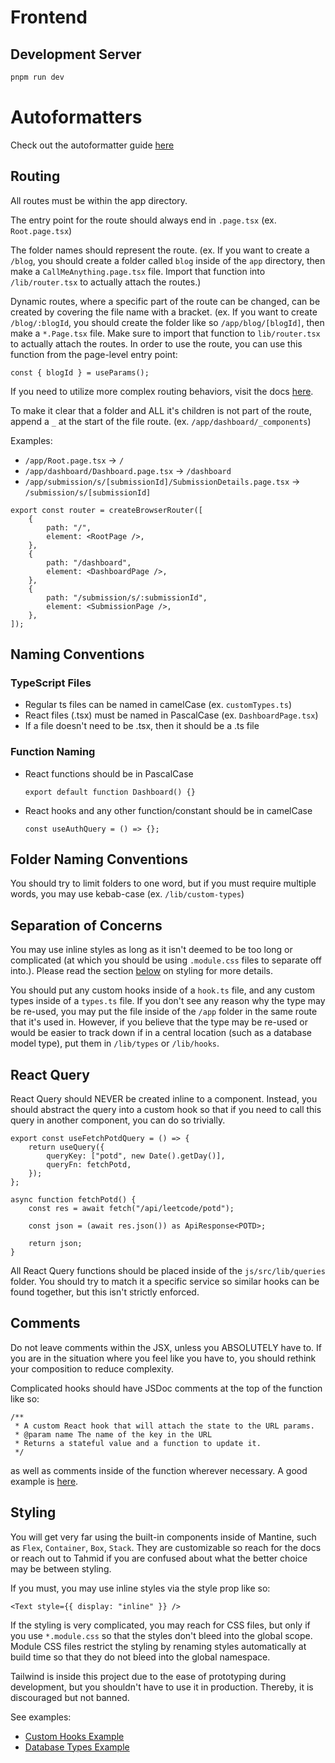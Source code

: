 # Frontend

## Development Server

```bash
pnpm run dev
```

# Autoformatters

Check out the autoformatter guide [here](https://github.com/tahminator/codebloom/tree/main/docs/autoformatters.md)

## Routing

All routes must be within the app directory.

The entry point for the route should always end in `.page.tsx` (ex. `Root.page.tsx`)

The folder names should represent the route. (ex. If you want to create a `/blog`, you should create a folder called `blog` inside of the `app` directory, then make a `CallMeAnything.page.tsx` file. Import that function into `/lib/router.tsx` to actually attach the routes.)

Dynamic routes, where a specific part of the route can be changed, can be created by covering the file name with a bracket.
(ex. If you want to create `/blog/:blogId`, you should create the folder like so `/app/blog/[blogId]`, then make a `*.Page.tsx` file. Make sure to import that function to `lib/router.tsx` to actually attach the routes. In order to use the route, you can use this function from the page-level entry point:

```tsx
const { blogId } = useParams();
```

If you need to utilize more complex routing behaviors, visit the docs [here](https://reactrouter.com/6.29.0/route/route).

To make it clear that a folder and ALL it's children is not part of the route, append a `_` at the start of the file route. (ex. `/app/dashboard/_components`)

Examples:

- `/app/Root.page.tsx` → `/`
- `/app/dashboard/Dashboard.page.tsx` → `/dashboard`
- `/app/submission/s/[submissionId]/SubmissionDetails.page.tsx` → `/submission/s/[submissionId]`

```tsx
export const router = createBrowserRouter([
    {
        path: "/",
        element: <RootPage />,
    },
    {
        path: "/dashboard",
        element: <DashboardPage />,
    },
    {
        path: "/submission/s/:submissionId",
        element: <SubmissionPage />,
    },
]);
```

## Naming Conventions

### TypeScript Files

- Regular ts files can be named in camelCase (ex. `customTypes.ts`)
- React files (.tsx) must be named in PascalCase (ex. `DashboardPage.tsx`)
- If a file doesn't need to be .tsx, then it should be a .ts file

### Function Naming

- React functions should be in PascalCase

    ```tsx
    export default function Dashboard() {}
    ```

- React hooks and any other function/constant should be in camelCase

    ```tsx
    const useAuthQuery = () => {};
    ```

## Folder Naming Conventions

You should try to limit folders to one word, but if you must require multiple words, you may use kebab-case (ex. `/lib/custom-types`)

## Separation of Concerns

You may use inline styles as long as it isn't deemed to be too long or complicated (at which you should be using `.module.css` files to separate off into.). Please read the section [below](#styling) on styling for more details.

You should put any custom hooks inside of a `hook.ts` file, and any custom types inside of a `types.ts` file. If you don't see any reason why the type may be re-used, you may put the file inside of the `/app` folder in the same route that it's used in. However, if you believe that the type may be re-used or would be easier to track down if in a central location (such as a database model type), put them in `/lib/types` or `/lib/hooks`.

## React Query

React Query should NEVER be created inline to a component. Instead, you should abstract the query into a custom hook so that if you need to call this query in another component, you can do so trivially.

```tsx
export const useFetchPotdQuery = () => {
    return useQuery({
        queryKey: ["potd", new Date().getDay()],
        queryFn: fetchPotd,
    });
};

async function fetchPotd() {
    const res = await fetch("/api/leetcode/potd");

    const json = (await res.json()) as ApiResponse<POTD>;

    return json;
}
```

All React Query functions should be placed inside of the `js/src/lib/queries` folder. You should try to match it a specific service so similar hooks can be found together, but this isn't strictly enforced.

## Comments

Do not leave comments within the JSX, unless you ABSOLUTELY have to. If you are in the situation where you feel like you have to, you should rethink your composition to reduce complexity.

Complicated hooks should have JSDoc comments at the top of the function like so:

```tsx
/**
 * A custom React hook that will attach the state to the URL params.
 * @param name The name of the key in the URL
 * Returns a stateful value and a function to update it.
 */
```

as well as comments inside of the function wherever necessary. A good example is [here](https://github.com/tahminator/codebloom/tree/main/js/src/lib/hooks/useUrlState.ts).

## Styling

You will get very far using the built-in components inside of Mantine, such as `Flex`, `Container`, `Box`, `Stack`. They are customizable so reach for the docs or reach out to Tahmid if you are confused about what the better choice may be between styling.

If you must, you may use inline styles via the style prop like so:

```tsx
<Text style={{ display: "inline" }} />
```

If the styling is very complicated, you may reach for CSS files, but only if you use `*.module.css` so that the styles don't bleed into the global scope. Module CSS files restrict the styling by renaming styles automatically at build time so that they do not bleed into the global namespace.

Tailwind is inside this project due to the ease of prototyping during development, but you shouldn't have to use it in production. Thereby, it is discouraged but not banned.

See examples:

- [Custom Hooks Example](https://github.com/tahminator/codebloom/tree/main/js/src/app/dashboard/hooks.ts)
- [Database Types Example](https://github.com/tahminator/codebloom/tree/main/js/src/lib/types/db)
